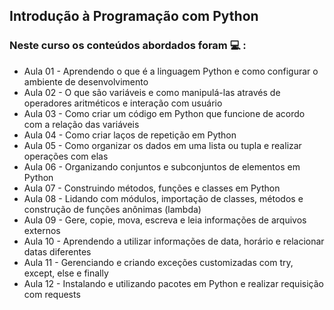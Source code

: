 ## Introdução à Programação com Python



### Neste curso os conteúdos abordados foram :computer: :



* Aula 01 - Aprendendo o que é a linguagem Python e como configurar o ambiente de desenvolvimento
* Aula 02 - O que são variáveis e como manipulá-las através de operadores aritméticos e interação com usuário
* Aula 03 - Como criar um código em Python que funcione de acordo com a relação das variáveis
* Aula 04 - Como criar laços de repetição em Python
* Aula 05 - Como organizar os dados em uma lista ou tupla e realizar operações com elas
* Aula 06 - Organizando conjuntos e subconjuntos de elementos em Python
* Aula 07 - Construindo métodos, funções e classes em Python
* Aula 08 - Lidando com módulos, importação de classes, métodos e construção de funções anônimas (lambda)
* Aula 09 - Gere, copie, mova, escreva e leia informações de arquivos externos
* Aula 10 - Aprendendo a utilizar informações de data, horário e relacionar datas diferentes
* Aula 11 - Gerenciando e criando exceções customizadas com try, except, else e finally
* Aula 12 - Instalando e utilizando pacotes em Python e realizar requisição com requests
